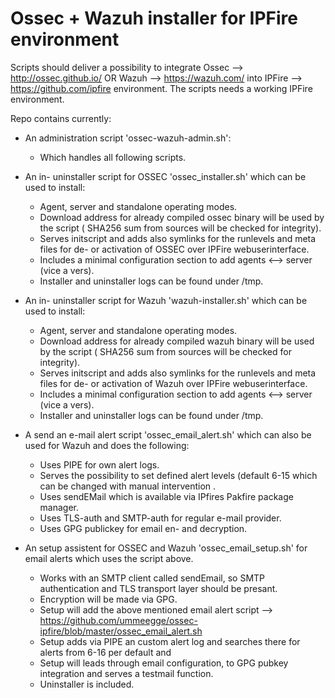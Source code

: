 # Ossec + Wazuh installer for IPFire environment

Scripts should deliver a possibility to integrate 
Ossec --> http://ossec.github.io/ OR
Wazuh --> https://wazuh.com/ into 
IPFire --> https://github.com/ipfire environment. The scripts needs a working IPFire environment.

Repo contains currently:

- An administration script 'ossec-wazuh-admin.sh':
	- Which handles all following scripts.

- An in- uninstaller script for OSSEC 'ossec_installer.sh' which can be used to install:

	- Agent, server and standalone operating modes.
	- Download address for already compiled ossec binary will be used by the script ( SHA256 sum from sources will be checked for integrity).
	- Serves initscript and adds also symlinks for the runlevels and meta files for de- or activation of OSSEC over IPFire webuserinterface.
	- Includes a minimal configuration section to add agents <--> server (vice a vers).
	- Installer and uninstaller logs can be found under /tmp.

- An in- uninstaller script for Wazuh 'wazuh-installer.sh' which can be used to install:

	- Agent, server and standalone operating modes.
	- Download address for already compiled wazuh binary will be used by the script ( SHA256 sum from sources will be checked for integrity).
	- Serves initscript and adds also symlinks for the runlevels and meta files for de- or activation of Wazuh over IPFire webuserinterface.
	- Includes a minimal configuration section to add agents <--> server (vice a vers).
	- Installer and uninstaller logs can be found under /tmp.

- A send an e-mail alert script 'ossec_email_alert.sh' which can also be used for Wazuh and does the following:

	- Uses PIPE for own alert logs.
	- Serves the possibility to set defined alert levels (default 6-15 which can be changed with manual intervention .
	- Uses sendEMail which is available via IPfires Pakfire package manager.
	- Uses TLS-auth and SMTP-auth for regular e-mail provider.
	- Uses GPG publickey for email en- and decryption.

- An setup assistent for OSSEC and Wazuh 'ossec_email_setup.sh' for email alerts which uses the script above.

	- Works with an SMTP client called sendEmail, so SMTP authentication and TLS transport layer should be presant.
	- Encryption will be made via GPG.
	- Setup will add the above mentioned email alert script --> https://github.com/ummeegge/ossec-ipfire/blob/master/ossec_email_alert.sh
	- Setup adds via PIPE an custom alert log and searches there for alerts from 6-16 per default and 
	- Setup will leads through email configuration, to GPG pubkey integration and serves a testmail function.
	- Uninstaller is included.


